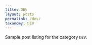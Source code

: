 ```yaml
---
title: DEV
layout: posts
permalink: /dev/
taxonomy: DEV
---
```


Sample post listing for the category `DEV`.
